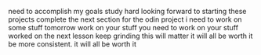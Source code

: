 need to accomplish my goals
study hard
looking forward to starting these projects
complete the next section for the odin project
i need to work on some stuff tomorrow
work on your stuff
you need to work on your stuff
worked on the next lesson
keep grinding this will matter
it will all be worth it
be more consistent. it will all be worth it
